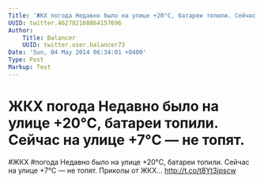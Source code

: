 ```yaml
---
Title: 'ЖКХ погода Недавно было на улице +20°C, батареи топили. Сейчас на улице +7°C — не топят.'
UUID: twitter.462782168864157696
Author:
    Title: Balancer
    UUID: twitter.user.balancer73
Date: 'Sun, 04 May 2014 06:34:01 +0400'
Type: Post
Markup: Text
---
```


# ЖКХ погода Недавно было на улице +20°C, батареи топили. Сейчас на улице +7°C — не топят.

#ЖКХ #погода Недавно было на улице +20°C, батареи топили.
Сейчас на улице +7°C — не топят. Приколы от ЖКХ...
http://t.co/t8Yt3jpscw